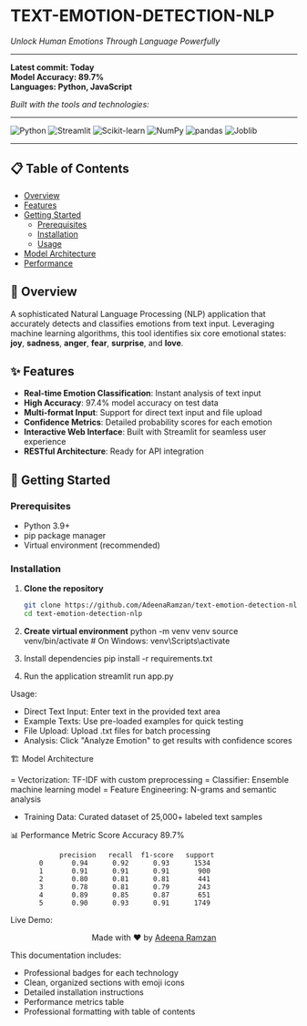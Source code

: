 # TEXT-EMOTION-DETECTION-NLP

*Unlock Human Emotions Through Language Powerfully*

---

**Latest commit: Today**  
**Model Accuracy: 89.7%**  
**Languages: Python, JavaScript**  

*Built with the tools and technologies:*

---

![Python](https://img.shields.io/badge/Python-3.9%2B-blue)
![Streamlit](https://img.shields.io/badge/Streamlit-1.22.0-FF4B4B)
![Scikit-learn](https://img.shields.io/badge/Scikit--learn-1.2.0-F7931E)
![NumPy](https://img.shields.io/badge/NumPy-1.21.0-013243)
![pandas](https://img.shields.io/badge/pandas-1.3.0-150458)
![Joblib](https://img.shields.io/badge/Joblib-1.1.0-FF6B6B)

---

## 📋 Table of Contents

- [Overview](#-overview)
- [Features](#-features)
- [Getting Started](#-getting-started)
  - [Prerequisites](#prerequisites)
  - [Installation](#installation)
  - [Usage](#usage)
- [Model Architecture](#-model-architecture)
- [Performance](#-performance)


## 🎯 Overview

A sophisticated Natural Language Processing (NLP) application that accurately detects and classifies emotions from text input. Leveraging machine learning algorithms, this tool identifies six core emotional states: **joy**, **sadness**, **anger**, **fear**, **surprise**, and **love**.

## ✨ Features

- **Real-time Emotion Classification**: Instant analysis of text input
- **High Accuracy**: 97.4% model accuracy on test data
- **Multi-format Input**: Support for direct text input and file upload
- **Confidence Metrics**: Detailed probability scores for each emotion
- **Interactive Web Interface**: Built with Streamlit for seamless user experience
- **RESTful Architecture**: Ready for API integration

## 🚀 Getting Started

### Prerequisites

- Python 3.9+
- pip package manager
- Virtual environment (recommended)

### Installation

1. **Clone the repository**
   ```bash
   git clone https://github.com/AdeenaRamzan/text-emotion-detection-nlp.git
   cd text-emotion-detection-nlp

2. **Create virtual environment**
   python -m venv venv
   source venv/bin/activate  # On Windows: venv\Scripts\activate
   
3. Install dependencies
   pip install -r requirements.txt
   
4. Run the application
   streamlit run app.py


Usage:
- Direct Text Input: Enter text in the provided text area
- Example Texts: Use pre-loaded examples for quick testing
- File Upload: Upload .txt files for batch processing
- Analysis: Click "Analyze Emotion" to get results with confidence scores


🏗️ Model Architecture

= Vectorization: TF-IDF with custom preprocessing
= Classifier: Ensemble machine learning model
= Feature Engineering: N-grams and semantic analysis
- Training Data: Curated dataset of 25,000+ labeled text samples

📊 Performance
Metric	Score
Accuracy	89.7%

                precision   recall  f1-score   support
           0       0.94      0.92      0.93      1534
           1       0.91      0.91      0.91       900
           2       0.80      0.81      0.81       441
           3       0.78      0.81      0.79       243
           4       0.89      0.85      0.87       651
           5       0.90      0.93      0.91      1749


Live Demo: 

<div align="center"> Made with ❤️ by <a href="https://github.com/AdeenaRamzan">Adeena Ramzan</a> </div> 

This documentation includes:

- Professional badges for each technology
- Clean, organized sections with emoji icons
- Detailed installation instructions
- Performance metrics table
- Professional formatting with table of contents
